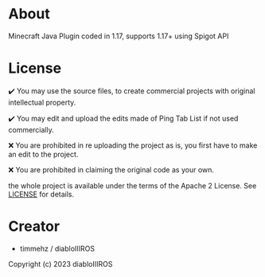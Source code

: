 # About

Minecraft Java Plugin coded in 1.17, supports 1.17+ using Spigot API

# License
✔️ You may use the source files, to create commercial projects with original intellectual property.

✔️ You may edit and upload the edits made of Ping Tab List if not used commercially.

❌ You are prohibited in re uploading the project as is, you first have to make an edit to the project.

❌ You are prohibited in claiming the original code as your own.

the whole project is available under the terms of the Apache 2 License. See [LICENSE](https://github.com/timmehz/ping_tablist/blob/main/LICENSE) for details.

# Creator
  - timmehz  /  diabloIIIROS

Copyright (c) 2023 diabloIIIROS
